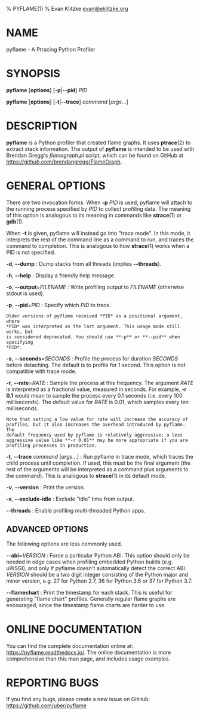 % PYFLAME(1)
% Evan Klitzke <evan@eklitzke.org>

# NAME

pyflame - A Ptracing Python Profiler

# SYNOPSIS

**pyflame** [**options**] [**-p**|**--pid**] *PID*

**pyflame** [**options**] [**-t**|**--trace**] *command* [*args*...]

# DESCRIPTION

**pyflame** is a Python profiler that created flame graphs. It uses
**ptrace**(2) to extract stack information. The output of **pyflame** is
intended to be used with Brendan Gregg's *flamegraph.pl* script, which can be
found on GitHub at <https://github.com/brendangregg/FlameGraph>.

# GENERAL OPTIONS

There are two invocation forms. When **-p** *PID* is used, pyflame will attach
to the running process specified by *PID* to collect profiling data. The meaning
of this option is analogous to its meaning in commands like **strace**(1) or
**gdb**(1).

When **-t** is given, pyflame will instead go into "trace mode". In this mode,
it interprets the rest of the command line as a command to run, and traces the
command to completion. This is analogous to how **strace**(1) works when a PID
is not specified.

**-d**, **--dump**
:   Dump stacks from all threads (implies **--threads**).

**-h**, **--help**
:   Display a friendly help message.

**-o**, **--output**=*FILENAME*
:   Write profiling output to *FILENAME* (otherwise stdout is used).

**-p**, **--pid**=*PID*
:   Specify which *PID* to trace.

    Older versions of pyflame received *PID* as a positional argument, where
    *PID* was interpreted as the last argument. This usage mode still works, but
    is considered deprecated. You should use **-p** or **--pid** when specifying
    *PID*.

**-s**, **--seconds**=*SECONDS*
:   Profile the process for duration *SECONDS* before detaching. The default is
    to profile for 1 second. This option is not compatible with trace mode.

**-r**, **--rate**=*RATE*
:   Sample the process at this frequency. The argument *RATE* is interpreted as
    a fractional value, measured in seconds. For example, **-r 0.1** would mean
    to sample the process every 0.1 seconds (i.e. every 100 milliseconds). The
    default value for *RATE* is 0.01, which samples every ten milliseconds.

    Note that setting a low value for rate will increase the accuracy of
    profiles, but it also increases the overhead introduced by pyflame. The
    default frequency used by pyflame is relatively aggressive; a less
    aggressive value like **-r 0.01** may be more appropriate if you are
    profiling processes in production.

**-t**, **--trace** *command* [*args*...]
:   Run pyflame in trace mode, which traces the child process until completion.
    If used, this must be the final argument (the rest of the arguments will be
    interpreted as a command plus arguments to the command). This is analogous
    to **strace**(1) in its default mode.

**-v**, **--version**
:   Print the version.

**-x**, **--exclude-idle**
:   Exclude "idle" time from output.

**--threads**
:   Enable profiling multi-threaded Python apps.

## ADVANCED OPTIONS

The following options are less commonly used.

**--abi**=*VERSION*
:   Force a particular Python ABI. This option should only be needed in edge
    cases when profiling embedded Python builds (e.g. uWSGI), and only if
    pyflame doesn't automatically detect the correct ABI. *VERSION* should be a
    two digit integer consisting of the Python major and minor version, e.g. 27
    for Python 2.7, 36 for Python 3.6 or 37 for Python 3.7.

**--flamechart**
:   Print the timestamp for each stack. This is useful for generating "flame
    chart" profiles. Generally regular flame graphs are encouraged, since the
    timestamp flame charts are harder to use.

# ONLINE DOCUMENTATION

You can find the complete documentation online
at: <https://pyflame.readthedocs.io/>. The online documentation is more
comprehensive than this man page, and includes usage examples.

# REPORTING BUGS

If you find any bugs, please create a new issue on
GitHub: <https://github.com/uber/pyflame>

